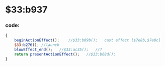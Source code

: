 ﻿
# $33:b937 

### code:
```js
{
	beginActionEffect();	//$33:b09b();	cast effect	[$7e8b,$7e8c]
	$33:b276();	//launch	
	blowEffect_end();	//$33:ac35();	//?
	return presentActionEffect();	//$33:b68d();
}
```


